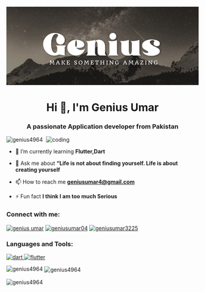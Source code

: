 ![logo](https://github.com/GENIUS4964/Genius.../blob/main/b.jpeg)
<h1 align="center">Hi 👋, I'm Genius Umar</h1>
<h3 align="center">A passionate Application developer from Pakistan</h3>
<img align="right" alt="coding" width="400" src="https://user-images.githubusercontent.com/55389276/140866485-8fb1c876-9a8f-4d6a-98dc-08c4981eaf70.gif">

<p align="left"> <img src="https://komarev.com/ghpvc/?username=genius4964&label=Profile%20views&color=0e75b6&style=flat" alt="genius4964" /> </p>

- 🌱 I’m currently learning **Flutter,Dart**

- 💬 Ask me about **“Life is not about finding yourself. Life is about creating yourself**

- 📫 How to reach me **geniusumar4@gmail.com**

- ⚡ Fun fact **I think I am too much Serious**

<h3 align="left">Connect with me:</h3>
<p align="left">
<a href="https://linkedin.com/in/genius umar" target="blank"><img align="center" src="https://raw.githubusercontent.com/rahuldkjain/github-profile-readme-generator/master/src/images/icons/Social/linked-in-alt.svg" alt="genius umar" height="30" width="40" /></a>
<a href="https://instagram.com/geniusumar04" target="blank"><img align="center" src="https://raw.githubusercontent.com/rahuldkjain/github-profile-readme-generator/master/src/images/icons/Social/instagram.svg" alt="geniusumar04" height="30" width="40" /></a>
<a href="https://www.youtube.com/c/geniusumar3225" target="blank"><img align="center" src="https://raw.githubusercontent.com/rahuldkjain/github-profile-readme-generator/master/src/images/icons/Social/youtube.svg" alt="geniusumar3225" height="30" width="40" /></a>
</p>

<h3 align="left">Languages and Tools:</h3>
<p align="left"> <a href="https://dart.dev" target="_blank" rel="noreferrer"> <img src="https://www.vectorlogo.zone/logos/dartlang/dartlang-icon.svg" alt="dart" width="40" height="40"/> </a> <a href="https://flutter.dev" target="_blank" rel="noreferrer"> <img src="https://www.vectorlogo.zone/logos/flutterio/flutterio-icon.svg" alt="flutter" width="40" height="40"/> </a> </p>

<p><img align="left" src="https://github-readme-stats.vercel.app/api/top-langs?username=genius4964&show_icons=true&locale=en&layout=compact" alt="genius4964" /></p>

<p>&nbsp;<img align="center" src="https://github-readme-stats.vercel.app/api?username=genius4964&show_icons=true&locale=en" alt="genius4964" /></p>

<p><img align="center" src="https://github-readme-streak-stats.herokuapp.com/?user=genius4964&" alt="genius4964" /></p>
